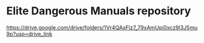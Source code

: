# Elite Dangerous Manuals repository

https://drive.google.com/drive/folders/1Vr4QAxFlz7_79xAmUpi0xcz9l3J5mu9p?usp=drive_link
